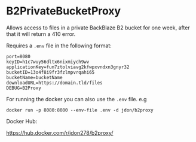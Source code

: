 # B2PrivateBucketProxy

Allows access to files in a private BackBlaze B2 bucket for one week, after that
it will return a 410 error.


Requires a `.env` file in the following format:

```
port=8080
keyID=h1c7wuy56dltx6nixmiych9wv
applicationKey=fun7ztolviavg2kfwpxvndxn3gnyr32
bucketID=13o4f8i9fr3fzlmpvrqahi65
bucketName=bucketName
downloadURL=https://domain.tld/files
DEBUG=B2Proxy
```

For running the docker you can also use the `.env` file. e.g

`docker run -p 8080:8080 --env-file .env -d jdon/b2proxy`




Docker Hub:

https://hub.docker.com/r/jdon278/b2proxy/
